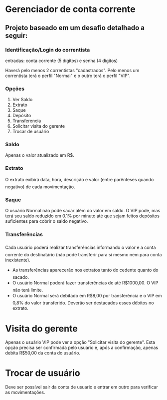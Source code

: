 # Gerenciador de conta corrente
## Projeto baseado em um desafio detalhado a seguir:
### Identificação/Login do correntista 

entradas: conta corrente (5 dígitos) e senha (4 dígitos)
  
Haverá pelo menos 2 correntistas "cadastrados". Pelo menos um correntista terá o perfil "Normal" e o outro terá o perfil "VIP".

### Opções

  1. Ver Saldo
  2. Extrato
  3. Saque
  4. Depósito
  5. Transferencia
  6. Solicitar visita do gerente 
  7. Trocar de usuário

### Saldo
Apenas o valor atualizado em R$.

### Extrato
O extrato exibirá data, hora, descrição e valor (entre parênteses quando negativo) de cada movimentação.

### Saque
O usuário Normal não pode sacar além do valor em saldo. O VIP pode, mas terá seu saldo reduzido em 0.1% por minuto até que sejam feitos depósitos suficientes para cobrir o saldo negativo.

### Transferências
Cada usuário poderá realizar transferências informando o valor e a conta corrente do destinatário (não pode transferir para si mesmo nem para conta inexistente).
- As transferências aparecerão nos extratos tanto do cedente quanto do sacado.
- O usuário Normal poderá fazer transferências de até R$1000,00. O VIP não terá limite. 
- O usuário Normal será debitado em R$8,00 por transferência e o VIP em 0,8% do valor transferido. Deverão ser destacados esses débitos no extrato.

# Visita do gerente
Apenas o usuário VIP pode ver a opção "Solicitar visita do gerente". Esta opção precisa ser confirmada pelo usuário e, após a confirmação, apenas debita R$50,00 da conta do usuário.

# Trocar de usuário
Deve ser possível sair da conta de usuario e entrar em outro para verificar as movimentações.
